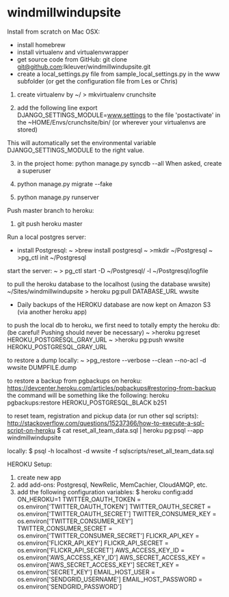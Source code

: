 windmillwindupsite
==================

Install from scratch on Mac OSX:
* install homebrew
* install virtualenv and virtualenvwrapper
* get source code from GitHub:
git clone git@github.com:lkleuver/windmillwindupsite.git
* create a local_settings.py file from sample_local_settings.py in the www subfolder
(or get the configuration file from Les or Chris)

1. create virtualenv by
~/ > mkvirtualenv crunchsite

2. add the following line
export DJANGO_SETTINGS_MODULE=www.settings
to the file 'postactivate' in the ~HOME/Envs/crunchsite/bin/ (or wherever your virtualenvs are stored)

This will automatically set the environmental variable DJANGO_SETTINGS_MODULE to the right value.

3. in the project home:
python manage.py syncdb --all
When asked, create a superuser

4. python manage.py migrate --fake

5. python manage.py runserver


Push master branch to heroku:
1. git push heroku master


Run a local postgres server:
* install Postgresql:
~ >brew install postgresql
~ >mkdir ~/Postgresql
~ >pg_ctl init ~/Postgresql

start the server:
~ > pg_ctl start -D ~/Postgresql/ -l ~/Postgresql/logfile


to pull the heroku database to the localhost (using the database wwsite)
~/Sites/windmillwindupsite > heroku pg:pull DATABASE_URL wwsite

* Daily backups of the HEROKU database are now kept on Amazon S3 (via another heroku app)

to push the local db to heroku, we first need to totally empty the heroku db:
(be careful! Pushing should never be necessary)
~ >heroku pg:reset HEROKU_POSTGRESQL_GRAY_URL
~ >heroku pg:push wwsite HEROKU_POSTGRESQL_GRAY_URL

to restore a dump locally:
~ >pg_restore --verbose --clean --no-acl -d wwsite DUMPFILE.dump

to restore a backup from pgbackups on heroku:
https://devcenter.heroku.com/articles/pgbackups#restoring-from-backup
the command will be something like the following:
heroku pgbackups:restore HEROKU_POSTGRESQL_BLACK b251

to reset team, registration and pickup data (or run other sql scripts):
http://stackoverflow.com/questions/15237366/how-to-execute-a-sql-script-on-heroku
$ cat reset_all_team_data.sql | heroku pg:psql --app windmillwindupsite

locally:
$ psql -h localhost -d wwsite -f sqlscripts/reset_all_team_data.sql



HEROKU Setup:
1. create new app
2. add add-ons: Postgresql, NewRelic, MemCachier, CloudAMQP, etc.
3. add the following configuration variables:
$ heroku config:add ON_HEROKU=1
    TWITTER_OAUTH_TOKEN = os.environ['TWITTER_OAUTH_TOKEN']
    TWITTER_OAUTH_SECRET = os.environ['TWITTER_OAUTH_SECRET']
    TWITTER_CONSUMER_KEY = os.environ['TWITTER_CONSUMER_KEY']
    TWITTER_CONSUMER_SECRET = os.environ['TWITTER_CONSUMER_SECRET']
    FLICKR_API_KEY = os.environ['FLICKR_API_KEY']
    FLICKR_API_SECRET = os.environ['FLICKR_API_SECRET']
    AWS_ACCESS_KEY_ID       = os.environ['AWS_ACCESS_KEY_ID']
    AWS_SECRET_ACCESS_KEY   = os.environ['AWS_SECRET_ACCESS_KEY']
    SECRET_KEY = os.environ['SECRET_KEY']
    EMAIL_HOST_USER = os.environ['SENDGRID_USERNAME']
    EMAIL_HOST_PASSWORD = os.environ['SENDGRID_PASSWORD']

